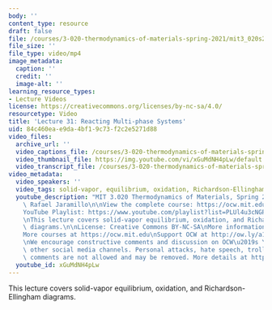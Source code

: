```yaml
---
body: ''
content_type: resource
draft: false
file: /courses/3-020-thermodynamics-of-materials-spring-2021/mit3_020s21_lecture_32_1080p_360p_16_9.mp4
file_size: ''
file_type: video/mp4
image_metadata:
  caption: ''
  credit: ''
  image-alt: ''
learning_resource_types:
- Lecture Videos
license: https://creativecommons.org/licenses/by-nc-sa/4.0/
resourcetype: Video
title: 'Lecture 31: Reacting Multi-phase Systems'
uid: 84c460ea-e9da-4bf1-9c73-f2c2e5271d88
video_files:
  archive_url: ''
  video_captions_file: /courses/3-020-thermodynamics-of-materials-spring-2021/1JqWmPoomSoK1zcXwp1wQD1v6AZNRF732_transcript.webvtt
  video_thumbnail_file: https://img.youtube.com/vi/xGuMdNH4pLw/default.jpg
  video_transcript_file: /courses/3-020-thermodynamics-of-materials-spring-2021/1JqWmPoomSoK1zcXwp1wQD1v6AZNRF732_transcript.pdf
video_metadata:
  video_speakers: ''
  video_tags: solid-vapor, equilibrium, oxidation, Richardson-Ellingham
  youtube_description: "MIT 3.020 Thermodynamics of Materials, Spring 2021\nInstructor:\
    \ Rafael Jaramillo\n\nView the complete course: https://ocw.mit.edu/sites/3020-thermodynamics-of-materials/\n\
    YouTube Playlist: https://www.youtube.com/playlist?list=PLUl4u3cNGP61g-yRbJz4ghFPJLiok1HxX\n\
    \nThis lecture covers solid-vapor equilibrium, oxidation, and Richardson-Ellingham\
    \ diagrams.\n\nLicense: Creative Commons BY-NC-SA\nMore information at https://ocw.mit.edu/terms\n\
    More courses at https://ocw.mit.edu\nSupport OCW at http://ow.ly/a1If50zVRlQ\n\
    \nWe encourage constructive comments and discussion on OCW\u2019s YouTube and\
    \ other social media channels. Personal attacks, hate speech, trolling, and inappropriate\
    \ comments are not allowed and may be removed. More details at https://ocw.mit.edu/comments."
  youtube_id: xGuMdNH4pLw
---
```

This lecture covers solid-vapor equilibrium, oxidation, and Richardson-Ellingham diagrams.